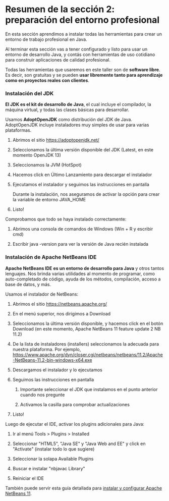 # Resumen de la sección 2: preparación del entorno profesional

En esta sección aprendimos a instalar todas las herramientas para crear un entorno de trabajo profesional en Java.

Al terminar esta sección vas a tener configurado y listo para usar un entorno de desarrollo Java, y contás con herramientas de uso cotidiano para construir aplicaciones de calidad profesional.

Todas las herramientas que usaremos en este taller son de **software libre**. Es decir, son gratuitas y se pueden **usar libremente tanto para aprendizaje como en proyectos reales con clientes**.

### Instalación del JDK

**El JDK es el kit de desarrollo de Java**, el cual incluye el compilador, la máquina virtual, y todas las clases básicas para desarrollar.

Usamos **AdoptOpenJDK** como distribución del JDK de Java. AdoptOpenJDK incluye instaladores muy simples de usar para varias plataformas.

1. Abrimos el sitio https://adoptopenjdk.net/

2. Seleccionamos la última versión disponible del JDK (Latest, en este momento OpenJDK 13)

3. Seleccionamos la JVM (HotSpot)

4. Hacemos click en Último Lanzamiento para descargar el instalador

5. Ejecutamos el instalador y seguimos las instrucciones en pantalla

    Durante la instalación, nos aseguramos de activar la opción para crear la variable de entorno JAVA_HOME

6. Listo! 

Comprobamos que todo se haya instalado correctamente: 

1. Abrimos una consola de comandos de Windows (Win + R y escribir cmd)

2. Escribir java -version para ver la versión de Java recién instalada


### Instalación de Apache NetBeans IDE

**Apache NetBeans IDE es un entorno de desarrollo para Java** y otros tantos lenguajes. Nos brinda varias utilidades al momento de programar, como auto-completado de código, ayuda de los métodos, compilación, acceso a base de datos, y más.

Usamos el instalador de NetBeans:

1. Abrimos el sitio https://netbeans.apache.org/

2. En el menú superior, nos dirigimos a Download

3. Seleccionamos la última versión disponible, y hacemos click en el botón Download (en este momento, Apache NetBeans 11 feature update 2 NB 11.2)

4. De la lista de instaladores (installers) seleccionamos la adecuada para nuestra plataforma. Por ejemplo, https://www.apache.org/dyn/closer.cgi/netbeans/netbeans/11.2/Apache-NetBeans-11.2-bin-windows-x64.exe

5. Descargamos el instalador y lo ejecutamos

6. Seguimos las instrucciones en pantalla

    1. Importante seleccionar el JDK que instalamos en el punto anterior cuando nos pregunte

    2. Activamos la casilla para comprobar actualizaciones

7. Listo! 

Luego de ejecutar el IDE, activar los plugins adicionales para Java:

1. Ir al menú Tools > Plugins > Installed

2. Seleccionar "HTML5", "Java SE" y "Java Web and EE" y click en "Activate" (instalar todo lo que sugiere)

3. Seleccionar la solapa Available Plugins

4. Buscar e instalar "nbjavac Library"

5. Reiniciar el IDE

También puede servir esta guía detallada para [instalar y configurar Apache NetBeans 11](https://somospnt.com/blog/31-apache-netbeans-11-como-configurar-el-ide-para-aprovecharlo-al-maximo). 

